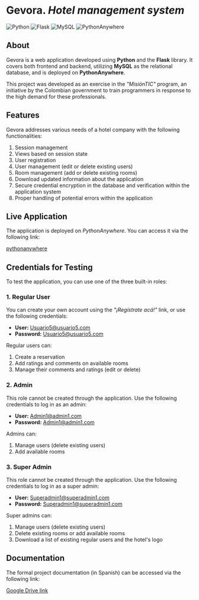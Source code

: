 # Gevora. _Hotel management system_

![Python](https://img.shields.io/badge/Python-3670A0?style=for-the-badge&logo=python&logoColor=ffdd54)
![Flask](https://img.shields.io/badge/Flask-000000?style=for-the-badge&logo=flask&logoColor=white)
![MySQL](https://img.shields.io/badge/MySQL-4479A1?style=for-the-badge&logo=mysql&logoColor=white)
![PythonAnywhere](https://img.shields.io/badge/PythonAnywhere-0066ff?style=for-the-badge&logo=python&logoColor=white)

## About

Gevora is a web application developed using **Python** and the **Flask** library. It covers both frontend and backend, utilizing **MySQL** as the relational database, and is deployed on **PythonAnywhere**.

This project was developed as an exercise in the _"MisiónTIC"_ program, an initiative by the Colombian government to train programmers in response to the high demand for these professionals.

## Features

Gevora addresses various needs of a hotel company with the following functionalities:

1. Session management
2. Views based on session state
3. User registration
4. User management (edit or delete existing users)
5. Room management (add or delete existing rooms)
6. Download updated information about the application
7. Secure credential encryption in the database and verification within the application system
8. Proper handling of potential errors within the application

## Live Application

The application is deployed on _PythonAnywhere_. You can access it via the following link:

[pythonanywhere](http://r4d3o.pythonanywhere.com/)

## Credentials for Testing

To test the application, you can use one of the three built-in roles:

### 1. Regular User

You can create your own account using the _"¡Regístrate acá!"_ link, or use the following credentials:

- **User:** Usuario5@usuario5.com
- **Password:** Usuario5@usuario5.com

Regular users can:

1. Create a reservation
2. Add ratings and comments on available rooms
3. Manage their comments and ratings (edit or delete)

### 2. Admin

This role cannot be created through the application. Use the following credentials to log in as an admin:

- **User:** Admin1@admin1.com
- **Password:** Admin1@admin1.com

Admins can:

1. Manage users (delete existing users)
2. Add available rooms

### 3. Super Admin

This role cannot be created through the application. Use the following credentials to log in as a super admin:

- **User:** Superadmin1@superadmin1.com
- **Password:** Superadmin1@superadmin1.com

Super admins can:

1. Manage users (delete existing users)
2. Delete existing rooms or add available rooms
3. Download a list of existing regular users and the hotel's logo

## Documentation

The formal project documentation (in Spanish) can be accessed via the following link:

[Google Drive link](https://drive.google.com/file/d/1F8EJpUUdS_Lxe71ro3lQH4UqUQknG8C1/view?usp=sharing)
